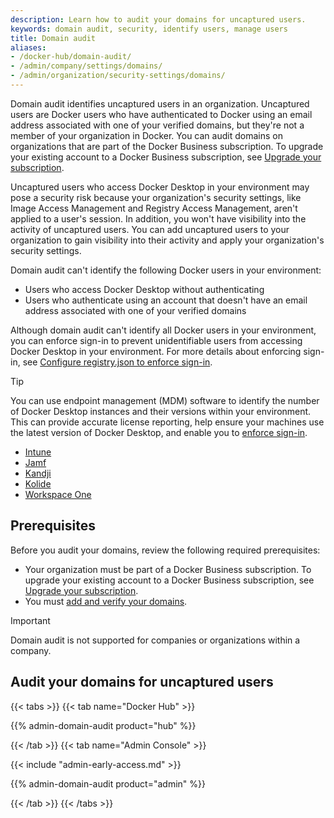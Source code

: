 ```yaml
---
description: Learn how to audit your domains for uncaptured users.
keywords: domain audit, security, identify users, manage users
title: Domain audit
aliases:
- /docker-hub/domain-audit/
- /admin/company/settings/domains/
- /admin/organization/security-settings/domains/
---
```


Domain audit identifies uncaptured users in an organization. Uncaptured users are Docker users who have authenticated to Docker using an email address associated with one of your verified domains, but they're not a member of your organization in Docker. You can audit domains on organizations that are part of the Docker Business subscription. To upgrade your existing account to a Docker Business subscription, see [Upgrade your subscription](/subscription/upgrade/).

Uncaptured users who access Docker Desktop in your environment may pose a security risk because your organization's security settings, like Image Access Management and Registry Access Management, aren't applied to a user's session. In addition, you won't have visibility into the activity of uncaptured users. You can add uncaptured users to your organization to gain visibility into their activity and apply your organization's security settings.

Domain audit can't identify the following Docker users in your environment:

- Users who access Docker Desktop without authenticating
- Users who authenticate using an account that doesn't have an email address associated with one of your verified domains

Although domain audit can't identify all Docker users in your environment, you can enforce sign-in to prevent unidentifiable users from accessing Docker Desktop in your environment. For more details about enforcing sign-in, see [Configure registry.json to enforce sign-in](../for-admins/enforce-sign-in/_index.md).

> [!TIP]
>
> You can use endpoint management (MDM) software to identify the number of Docker Desktop instances and their versions within your environment. This can provide accurate license reporting, help ensure your machines use the latest version of Docker Desktop, and enable you to [enforce sign-in](enforce-sign-in/_index.md).
> - [Intune](https://learn.microsoft.com/en-us/mem/intune/apps/app-discovered-apps)
> - [Jamf](https://docs.jamf.com/10.25.0/jamf-pro/administrator-guide/Application_Usage.html)
> - [Kandji](https://support.kandji.io/support/solutions/articles/72000559793-view-a-device-application-list)
> - [Kolide](https://www.kolide.com/features/device-inventory/properties/mac-apps)
> - [Workspace One](https://blogs.vmware.com/euc/2022/11/how-to-use-workspace-one-intelligence-to-manage-app-licenses-and-reduce-costs.html)

## Prerequisites

Before you audit your domains, review the following required prerequisites:

- Your organization must be part of a Docker Business subscription. To upgrade your existing account to a Docker Business subscription, see [Upgrade your subscription](../../subscription/core-subscription/upgrade.md).
- You must [add and verify your domains](./single-sign-on/configure/_index.md#step-one-add-and-verify-your-domain).

> [!IMPORTANT]
>
> Domain audit is not supported for companies or organizations within a company.

## Audit your domains for uncaptured users

{{< tabs >}}
{{< tab name="Docker Hub" >}}

{{% admin-domain-audit product="hub" %}}

{{< /tab >}}
{{< tab name="Admin Console" >}}

{{< include "admin-early-access.md" >}}

{{% admin-domain-audit product="admin" %}}

{{< /tab >}}
{{< /tabs >}}

